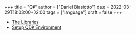 +++
title = "Q#"
author = ["Daniel Biasiotto"]
date = 2022-03-29T18:03:00+02:00
tags = ["language"]
draft = false
+++

-   [The Libraries](https://docs.microsoft.com/en-us/azure/quantum/user-guide/libraries/?tabs=tabid-csproj)
-   [Setup QDK Environment](https://docs.microsoft.com/en-us/azure/quantum/install-overview-qdk)
